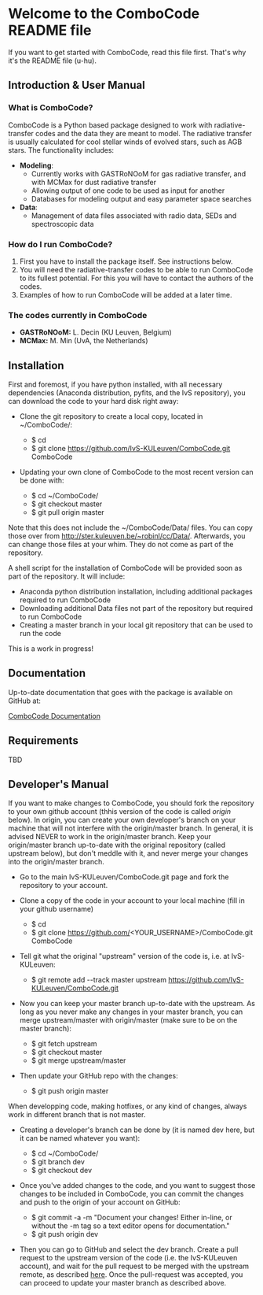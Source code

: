 # Welcome to the ComboCode README file
If you want to get started with ComboCode, read this file first. That's why it's the README file (u-hu).

## Introduction & User Manual
### What is ComboCode?
ComboCode is a Python based package designed to work with radiative-transfer codes and the data they are meant to model. 
The radiative transfer is usually calculated for cool stellar winds of evolved stars, such as AGB stars.
The functionality includes:
* <b>Modeling</b>:
    - Currently works with GASTRoNOoM for gas radiative transfer, and with MCMax for dust radiative transfer
    - Allowing output of one code to be used as input for another
    - Databases for modeling output and easy parameter space searches
* <b>Data</b>: 
    - Management of data files associated with radio data, SEDs and spectroscopic data

### How do I run ComboCode?
<ol>
<li>First you have to install the package itself. See instructions below.</li>
<li>You will need the radiative-transfer codes to be able to run ComboCode to its fullest potential. For this you will
have to contact the authors of the codes.</li>
<li>Examples of how to run ComboCode will be added at a later time.</li>
</ol>

### The codes currently in ComboCode
* <b> GASTRoNOoM:</b> L. Decin (KU Leuven, Belgium) 
* <b> MCMax:</b> M. Min (UvA, the Netherlands)



## Installation
First and foremost, if you have python installed, with all necessary dependencies (Anaconda distribution, pyfits, and the IvS repository), you can download the code to your hard disk right away: 
* Clone the git repository to create a local copy, located in ~/ComboCode/:
    - $ cd 
    - $ git clone https://github.com/IvS-KULeuven/ComboCode.git ComboCode

* Updating your own clone of ComboCode to the most recent version can be done with:
    - $ cd ~/ComboCode/
    - $ git checkout master
    - $ git pull origin master

Note that this does not include the ~/ComboCode/Data/ files. You can copy those over from <a href="http://ster.kuleuven.be/~robinl/cc/Data/"> http://ster.kuleuven.be/~robinl/cc/Data/</a>. Afterwards, you can change those files at your whim. They do not come as part of the repository.

A shell script for the installation of ComboCode will be provided soon as part of the repository. It will include: 
* Anaconda python distribution installation, including additional packages required to run ComboCode
* Downloading additional Data files not part of the repository but required to run ComboCode
* Creating a master branch in your local git repository that can be used to run the code

This is a work in progress!

## Documentation
Up-to-date documentation that goes with the package is available on GitHub at:

<a href="https://robinlombaert.github.io/ComboCode"> ComboCode Documentation</a>

## Requirements
TBD

## Developer's Manual
If you want to make changes to ComboCode, you should fork the repository to your own github account (thhis version of the code is called *origin* below). In origin, you can create your own developer's branch on your machine that will not interfere with the origin/master branch. In general, it is advised NEVER to work in the origin/master branch. Keep your origin/master branch up-to-date with the original repository (called upstream below), but don't meddle with it, and never merge your changes into the origin/master branch. 

* Go to the main IvS-KULeuven/ComboCode.git page and fork the repository to your account. 

* Clone a copy of the code in your account to your local machine (fill in your github username)
    - $ cd 
    - $ git clone https://github.com/<YOUR_USERNAME>/ComboCode.git ComboCode

* Tell git what the original "upstream" version of the code is, i.e. at IvS-KULeuven:
    - $ git remote add --track master upstream https://github.com/IvS-KULeuven/ComboCode.git

* Now you can keep your master branch up-to-date with the upstream. As long as you never make any changes in your master branch, you can merge upstream/master with origin/master (make sure to be on the master branch):
    - $ git fetch upstream
    - $ git checkout master
    - $ git merge upstream/master

* Then update your GitHub repo with the changes:
    - $ git push origin master


When developping code, making hotfixes, or any kind of changes, always work in different branch that is not master. 
* Creating a developer's branch can be done by (it is named dev here, but it can be named whatever you want):
    - $ cd ~/ComboCode/
    - $ git branch dev
    - $ git checkout dev

* Once you've added changes to the code, and you want to suggest those changes to be included in ComboCode, you can commit the changes and push to the origin of your account on GitHub:
    - $ git commit -a -m "Document your changes! Either in-line, or without the -m tag so a text editor opens for documentation."
    - $ git push origin  dev

* Then you can go to GitHub and select the dev branch. Create a pull request to the upstream version of the code (i.e. the IvS-KULeuven account), and wait for the pull request to be merged with the upstream remote, as described <a href="https://help.github.com/articles/creating-a-pull-request/"> here</a>. Once the pull-request was accepted, you can proceed to update your master branch as described above. 

